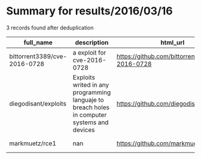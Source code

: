 
# Summary for results/2016/03/16
    
3 records found after deduplication

| full_name | description | html_url | matched_list | matched_count | pushed_at | size | stargazers_count | language | forks_count | vul_ids |
|------------------------------|---------------------------------------------------------------------------------------------|-------------------------------------------------|----------------------|-----------------|---------------------------|--------|--------------------|------------|---------------|-------------------|
| bittorrent3389/cve-2016-0728 | a exploit for cve-2016-0728 | https://github.com/bittorrent3389/cve-2016-0728 | ['cve-2', 'exploit'] | 2 | 2016-03-16 10:15:47+00:00 | 1 | 8 | C | 4 | ['CVE-2016-0728'] |
| diegodisant/exploits | Exploits writed in any programming languaje to breach holes in computer systems and devices | https://github.com/diegodisant/exploits | ['exploit'] | 1 | 2016-03-16 05:26:40+00:00 | 0 | 1 | | 0 | [] |
| markmuetz/rce1 | nan | https://github.com/markmuetz/rce1 | ['rce'] | 1 | 2016-03-16 21:14:05+00:00 | 70 | 0 | TeX | 0 | [] |
